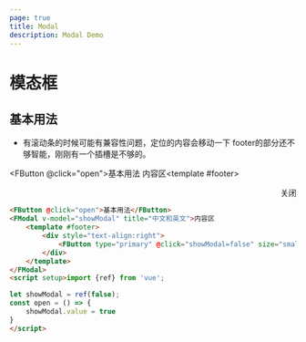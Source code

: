 ```yaml
---
page: true
title: Modal
description: Modal Demo
---
```


# 模态框

## 基本用法
  - 有滚动条的时候可能有兼容性问题，定位的内容会移动一下 footer的部分还不够智能，刚刚有一个插槽是不够的。

<FButton @click="open">基本用法</FButton>
<FModal v-model="showModal" title="中文和英文">内容区<template #footer>
<div style="text-align:right">
<FButton type="primary" @click="showModal=false" size="small">关闭</FButton>
</div></template></FModal>  

<script setup>
import {ref} from 'vue';
let showModal = ref(false);
const open = () => {
showModal.value = true
}
</script>

```html
<FButton @click="open">基本用法</FButton>
<FModal v-model="showModal" title="中文和英文">内容区
    <template #footer>
        <div style="text-align:right">
            <FButton type="primary" @click="showModal=false" size="small">关闭</FButton>
        </div>
    </template>
</FModal>
<script setup>import {ref} from 'vue';

let showModal = ref(false);
const open = () => {
    showModal.value = true
}
</script>
```
